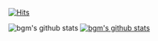 [![Hits](https://hits.seeyoufarm.com/api/count/incr/badge.svg?url=https%3A%2F%2Fgithub.com%2Frud2403%2Fhit-counter&count_bg=%2379C83D&title_bg=%23555555&icon=&icon_color=%23E7E7E7&title=hits&edge_flat=false)](https://hits.seeyoufarm.com)

![bgm's github stats](https://github-readme-stats.vercel.app/api?username=rud2403&show_icons=true)
[![bgm's github stats](https://github-readme-stats.vercel.app/api/top-langs/?username=rud2403&show_icons=true&hide_border=true&title_color=004386&icon_color=004386&layout=compact)](https://github.com/rud2403)
